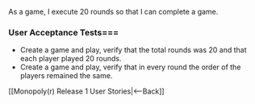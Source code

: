 As a game, I execute 20 rounds so that I can complete a game.

### User Acceptance Tests===
* Create a game and play, verify that the total rounds was 20 and that each player played 20 rounds.
* Create a game and play, verify that in every round the order of the players remained the same.

[[Monopoly(r) Release 1 User Stories|<--Back]]
